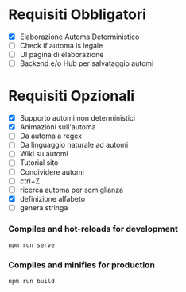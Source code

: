 # Requisiti Obbligatori
- [x] Elaborazione Automa Deterministico
- [ ] Check if automa is legale
- [ ] UI pagina di elaborazione
- [ ] Backend e/o Hub per salvataggio automi

# Requisiti Opzionali
- [x] Supporto automi non deterministici
- [x] Animazioni sull'automa
- [ ] Da automa a regex
- [ ] Da linguaggio naturale ad automi
- [ ] Wiki su automi
- [ ] Tutorial sito
- [ ] Condividere automi
- [ ] ctrl+Z
- [ ] ricerca automa per somiglianza
- [x] definizione alfabeto
- [ ] genera stringa

### Compiles and hot-reloads for development
```
npm run serve
```

### Compiles and minifies for production
```
npm run build
```

